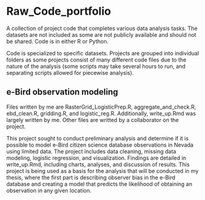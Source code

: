 # Raw_Code_portfolio
A collection of project code that completes various data analysis tasks. The datasets are not included as some are not publicly available and should not be shared. Code is in either R or Python.

Code is specialized to specific datasets. Projects are grouped into individual folders as some projects consist of many different code files due to the nature of the analysis (some scripts may take several hours to run, and separating scripts allowed for piecewise analysis).

## e-Bird observation modeling
Files written by me are RasterGrid_LogisticPrep.R, aggregate_and_check.R, ebd_clean.R, gridding.R, and logistic_reg.R. Additionally, write_up.Rmd was largely written by me. Other files are writted by a collaborator on the project.

This project sought to conduct preliminary analysis and determine if it is possible to model e-Bird citizen science database observations in Nevada using limited data. The project includes data cleaning, missing data modeling, logistic regression, and visualization. Findings are detailed in write_up.Rmd, including charts, analyses, and discussion of results. This project is being used as a basis for the analysis that will be conducted in my thesis, where the first part is describing observer bias in the e-Bird database and creating a model that predicts the likelihood of obtaining an observation in any given location. 
